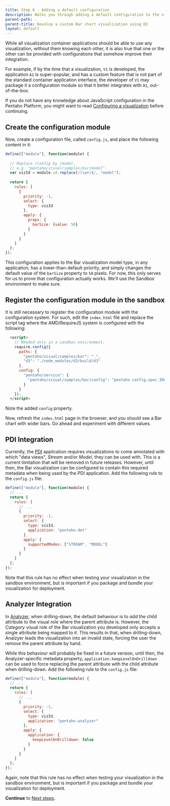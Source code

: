 ```yaml
---
title: Step 6 - Adding a default configuration
description: Walks you through adding a default configuration to the visualization.
parent-path: .
parent-title: Develop a custom Bar chart visualization using D3
layout: default
---
```


While all visualization container applications should be able to use any visualization, 
without them knowing each other, 
it is also true that one or the other can be provided with configurations
that somehow improve their integration.

For example, if by the time that a visualization, `V1` is developed, the application `A1` is super-popular,
and has a custom feature that is not part of the standard container application interface,
the developer of `V1` may package it a configuration module so that it better integrates with `A1`, 
out-of-the-box.

If you do not have any knowledge about JavaScript configuration in the Pentaho Platform, 
you might want to read 
[Configuring a visualization](../../configuration) before continuing.

## Create the configuration module

Now, create a configuration file, called `config.js`, and place the following content in it:

```js
define(["module"], function(module) {
  
  // Replace /config by /model.
  // e.g. "pentaho/visual/samples/bar/model".
  var vizId = module.id.replace(/(\w+)$/, "model");
  
  return {
    rules: [
      {
        priority: -1,
        select: {
          type: vizId
        },
        apply: {
          props: {
            barSize: {value: 50}
          }
        }
      }
    ]
  };
});
```

This configuration applies to the Bar visualization model type, in any application, 
has a lower-than-default-priority, and 
simply changes the default value of the `barSize` property to `50` pixels.
For now, this only serves for us to prove that configuration actually works. 
We'll use the Sandbox environment to make sure.

## Register the configuration module in the sandbox

It is still necessary to register the configuration module with the configuration system.
For such, edit the `index.html` file and replace the script tag where the AMD/RequireJS system is configured
with the following:

```html
  <script>
    // Needed only in a sandbox environment.
    require.config({
      paths: {
        "pentaho/visual/samples/bar": ".",
        "d3": "./node_modules/d3/build/d3"
      },
      config: {
        "pentaho/service": {
          "pentaho/visual/samples/bar/config": "pentaho.config.spec.IRuleSet"
        }
      }
    });
  </script>
```

Note the added `config` property.

Now, refresh the `index.html` page in the browser, and you should see a Bar chart with wider bars.
Go ahead and experiment with different values.

## PDI Integration

Currently, the [PDI](http://www.pentaho.com/product/data-integration) application
requires visualizations to come annotated with which "data views", _Stream_ and/or _Model_, they can be used with.
This is a current limitation that will be removed in future releases. 
However, until then, the Bar visualization can be configured to contain this required metadata when
being used by the PDI application. Add the following rule to the `config.js` file:

```js
define(["module"], function(module) {
  // ...
  return {
    rules: [
      // ..,
      {
        priority: -1,
        select: {
          type: vizId,
          application: "pentaho-det"
        },
        apply: {
          supportedModes: ["STREAM", "MODEL"]
        }
      }
    ]
  };
});
```

Note that this rule has no effect when testing your visualization in the sandbox environment, 
but is important if you package and bundle your visualization for deployment. 

## Analyzer Integration

In [Analyzer](http://www.pentaho.com/product/business-visualization-analytics), 
when drilling-down, the default behaviour is to _add_ the child attribute to the visual role 
where the parent attribute is.
However, the _Category_ visual role of the Bar visualization you developed only accepts a single attribute 
being mapped to it. This results in that, when drilling-down, Analzyer leads the visualization into an invalid
state, forcing the user the remove the parent attribute by hand.

While this behaviour will probably be fixed in a future version, until then, 
the Analyzer-specific metadata property, `application.keepLevelOnDrilldown` can be used to force replacing the
parent attribute with the child attribute when drilling-down.
Add the following rule to the `config.js` file:

```js
define(["module"], function(module) {
  // ...
  return {
    rules: [
      // ..,
      {
        priority: -1,
        select: {
          type: vizId,
          application: "pentaho-analyzer"
        },
        apply: {
          application: {
            keepLevelOnDrilldown: false
          }
        }
      }
    ]
  };
});
```

Again, note that this rule has no effect when testing your visualization in the sandbox environment, 
but is important if you package and bundle your visualization for deployment.

**Continue** to [Next steps](stepNext).
